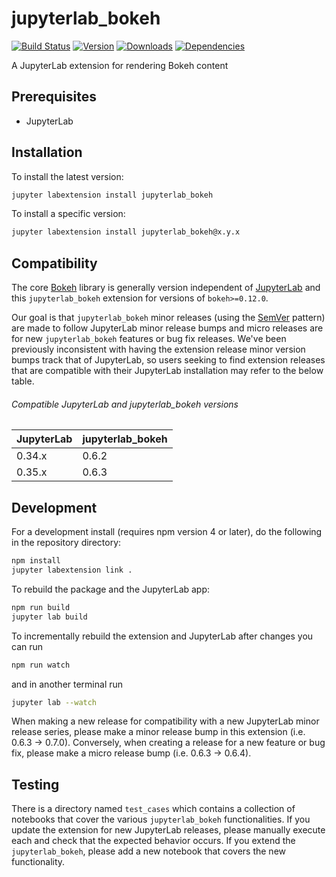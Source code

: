 # jupyterlab_bokeh

[![Build Status](https://travis-ci.org/bokeh/jupyterlab_bokeh.svg?branch=master)](https://travis-ci.org/bokeh/jupyterlab_bokeh) [![Version](https://img.shields.io/npm/v/jupyterlab_bokeh.svg)](https://www.npmjs.com/package/jupyterlab_bokeh) [![Downloads](https://img.shields.io/npm/dm/jupyterlab_bokeh.svg)](https://www.npmjs.com/package/jupyterlab_bokeh) [![Dependencies](https://img.shields.io/librariesio/release/npm/jupyterlab_bokeh.svg)](https://libraries.io/npm/jupyterlab_bokeh)

A JupyterLab extension for rendering Bokeh content

## Prerequisites

* JupyterLab

## Installation

To install the latest version:

```bash
jupyter labextension install jupyterlab_bokeh
```

To install a specific version:

```bash
jupyter labextension install jupyterlab_bokeh@x.y.x
```

## Compatibility

The core [Bokeh](https://github.com/bokeh/bokeh) library is generally version independent of
[JupyterLab](https://github.com/jupyterlab/jupyterlab) and this ``jupyterlab_bokeh`` extension for versions
of ``bokeh>=0.12.0``.

Our goal is that ``jupyterlab_bokeh`` minor releases (using the [SemVer](https://semver.org/) pattern) are
made to follow JupyterLab minor release bumps and micro releases are for new ``jupyterlab_bokeh`` features
or bug fix releases. We've been previously inconsistent with having the extension release minor version bumps
track that of JupyterLab, so users seeking to find extension releases that are compatible with their JupyterLab
installation may refer to the below table.

###### Compatible JupyterLab and jupyterlab_bokeh versions

| JupyterLab    | jupyterlab_bokeh |
| ------------- | ---------------- |
| 0.34.x        | 0.6.2            |
| 0.35.x        | 0.6.3            |

## Development

For a development install (requires npm version 4 or later), do the following in the repository directory:

```bash
npm install
jupyter labextension link .
```

To rebuild the package and the JupyterLab app:

```bash
npm run build
jupyter lab build
```

To incrementally rebuild the extension and JupyterLab after changes you can run

```bash
npm run watch
```

and in another terminal run

```bash
jupyter lab --watch
```

When making a new release for compatibility with a new JupyterLab minor release series, please make a minor
release bump in this extension (i.e. 0.6.3 -> 0.7.0). Conversely, when creating a release for a new feature or bug fix,
please make a micro release bump (i.e. 0.6.3 -> 0.6.4).

## Testing

There is a directory named ``test_cases`` which contains a collection of notebooks that cover the various ``jupyterlab_bokeh``
functionalities. If you update the extension for new JupyterLab releases, please manually execute each and check that the
expected behavior occurs. If you extend the ``jupyterlab_bokeh``, please add a new notebook that covers the new functionality.
